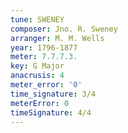 ```yaml
---
tune: SWENEY
composer: Jno. R. Sweney
arranger: M. M. Wells
year: 1796-1877
meter: 7.7.7.3.
key: G Major
anacrusis: 4
meter_error: '0'
time_signature: 3/4
meterError: 0
timeSignature: 4/4
---
```

